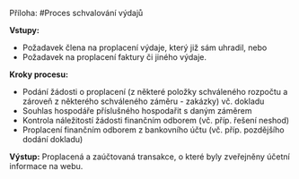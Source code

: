 Příloha:
#Proces schvalování výdajů

**Vstupy:**
 * Požadavek člena na proplacení výdaje, který již sám uhradil, nebo
 * Požadavek na proplacení faktury či jiného výdaje.

**Kroky procesu:**
* Podání žádosti o proplacení (z některé položky schváleného rozpočtu a zároveň z některého schváleného záměru - zakázky) vč. dokladu
* Souhlas hospodáře příslušného hospodařit s daným záměrem
* Kontrola náležitostí žádosti finančním odborem (vč. příp. řešení neshod)
* Proplacení finančním odborem z bankovního účtu (vč. příp. pozdějšího dodání dokladu)

**Výstup:** Proplacená a zaúčtovaná transakce, o které byly zveřejněny účetní informace na webu.



